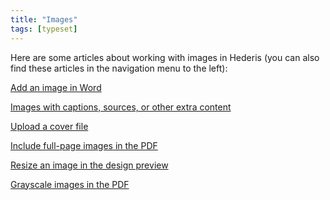 ```yaml
---
title: "Images"
tags: [typeset]
---
```

 
<html><body><section data-type="chapter" class="hsecchapter" data-hederis-type="hsecchapter" id="intro-images" data-pi-attrs="id: intro-images; data-tags: typeset;" role="doc-chapter" data-tags="typeset" data-author-name=" " data-book-title=" " title="Images"><p class="hblkp" data-hederis-type="hblkp" id="pUKeFDRIW">Here are some articles about working with images in Hederis (you can also find these articles in the navigation menu to the left): </p><p class="hblkp" data-hederis-type="hblkp" id="pITvwzH75"><a href="{% link _docs/add-an-image.md %}" data-hederis-type="hspana" id="pwiyw3jrg"><span class="Hyperlink" data-hederis-type="hspnspan" id="pCwBxJ7jJ">Add an image in Word</span></a></p><p class="hblkp" data-hederis-type="hblkp" id="pOGtUUnd8"><a href="{% link _docs/images-with-captions-etc.md %}" data-hederis-type="hspana" id="pGMqW1FZt"><span class="Hyperlink" data-hederis-type="hspnspan" id="pPV9043Fn">Images with captions, sources, or other extra content</span></a></p><p class="hblkp" data-hederis-type="hblkp" id="pZxrjLcms"><a href="{% link _docs/upload-a-cover.md %}" data-hederis-type="hspana" id="p3gJueORX"><span class="Hyperlink" data-hederis-type="hspnspan" id="pa6Qygs8r">Upload a cover file</span></a></p><p class="hblkp" data-hederis-type="hblkp" id="pm3rCeazU"><a href="{% link _docs/include-full-page-images.md %}" data-hederis-type="hspana" id="pWXMvFPVr"><span class="Hyperlink" data-hederis-type="hspnspan" id="pYBXAkQHj">Include full-page images in the PDF</span></a></p><p class="hblkp" data-hederis-type="hblkp" id="ph2Ruzsqu"><a href="{% link _docs/resize-images.md %}" data-hederis-type="hspana" id="pChpGBfwt"><span class="Hyperlink" data-hederis-type="hspnspan" id="p9OEc2Kew">Resize an image in the design preview</span></a></p><p class="hblkp" data-hederis-type="hblkp" id="plhyi6cBb"><a href="{% link _docs/grayscale-images.md %}" data-hederis-type="hspana" id="poTbSt3vQ"><span class="Hyperlink" data-hederis-type="hspnspan" id="pMroeOpTF">Grayscale images in the PDF</span></a></p></section></body></html>
